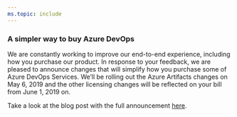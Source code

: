 ```yaml
---
ms.topic: include
---
```


### A simpler way to buy Azure DevOps

We are constantly working to improve our end-to-end experience, including how you purchase our product. In response to your feedback, we are pleased to announce changes that will simplify how you purchase some of Azure DevOps Services. We’ll be rolling out the Azure Artifacts changes on May 6, 2019 and the other licensing changes will be reflected on your bill from June 1, 2019 on.

Take a look at the blog post with the full announcement [here](https://devblogs.microsoft.com/devops/a-simpler-way-to-buy-azure-devops/).
